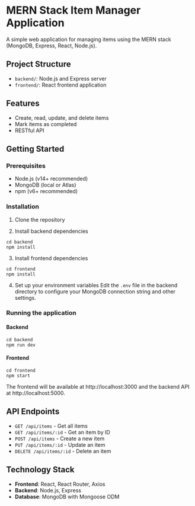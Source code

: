 # MERN Stack Item Manager Application

A simple web application for managing items using the MERN stack (MongoDB, Express, React, Node.js).

## Project Structure

- `backend/`: Node.js and Express server
- `frontend/`: React frontend application

## Features

- Create, read, update, and delete items
- Mark items as completed
- RESTful API

## Getting Started

### Prerequisites

- Node.js (v14+ recommended)
- MongoDB (local or Atlas)
- npm (v6+ recommended)

### Installation

1. Clone the repository

2. Install backend dependencies

```
cd backend
npm install
```

3. Install frontend dependencies

```
cd frontend
npm install
```

4. Set up your environment variables
   Edit the `.env` file in the backend directory to configure your MongoDB connection string and other settings.

### Running the application

#### Backend

```
cd backend
npm run dev
```

#### Frontend

```
cd frontend
npm start
```

The frontend will be available at http://localhost:3000 and the backend API at http://localhost:5000.

## API Endpoints

- `GET /api/items` - Get all items
- `GET /api/items/:id` - Get an item by ID
- `POST /api/items` - Create a new item
- `PUT /api/items/:id` - Update an item
- `DELETE /api/items/:id` - Delete an item

## Technology Stack

- **Frontend**: React, React Router, Axios
- **Backend**: Node.js, Express
- **Database**: MongoDB with Mongoose ODM
